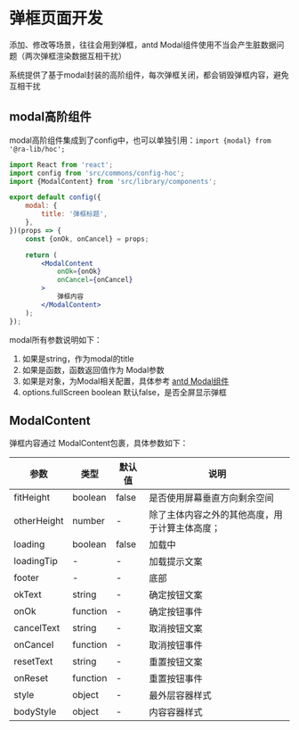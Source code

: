 # 弹框页面开发
添加、修改等场景，往往会用到弹框，antd Modal组件使用不当会产生脏数据问题（两次弹框渲染数据互相干扰）

系统提供了基于modal封装的高阶组件，每次弹框关闭，都会销毁弹框内容，避免互相干扰


## modal高阶组件
modal高阶组件集成到了config中，也可以单独引用：`import {modal} from '@ra-lib/hoc';`

```jsx
import React from 'react';
import config from 'src/commons/config-hoc';
import {ModalContent} from 'src/library/components';

export default config({
    modal: {
        title: '弹框标题',
    },
})(props => {
    const {onOk, onCancel} = props;

    return (
        <ModalContent
            onOk={onOk}
            onCancel={onCancel}
        >
            弹框内容
        </ModalContent>
    );
});
```

modal所有参数说明如下：

1. 如果是string，作为modal的title
1. 如果是函数，函数返回值作为 Modal参数
1. 如果是对象，为Modal相关配置，具体参考 [antd Modal组件](https://ant-design.gitee.io/components/modal-cn/#API)
1. options.fullScreen boolean 默认false，是否全屏显示弹框

## ModalContent
弹框内容通过 ModalContent包裹，具体参数如下：
            
参数|类型|默认值|说明
---|---|---|---
fitHeight|boolean|false|是否使用屏幕垂直方向剩余空间 
otherHeight|number|-|除了主体内容之外的其他高度，用于计算主体高度；
loading|boolean|false|加载中
loadingTip|-|-|加载提示文案
footer|-|-|底部
okText|string|-|确定按钮文案
onOk|function|-|确定按钮事件
cancelText|string|-|取消按钮文案
onCancel|function|-|取消按钮事件
resetText|string|-|重置按钮文案
onReset|function|-|重置按钮事件
style|object|-|最外层容器样式
bodyStyle|object|-|内容容器样式
